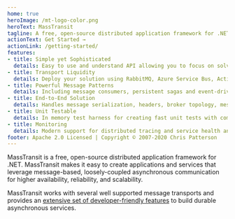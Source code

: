 ```yaml
---
home: true
heroImage: /mt-logo-color.png
heroText: MassTransit
tagline: A free, open-source distributed application framework for .NET
actionText: Get Started →
actionLink: /getting-started/
features:
- title: Simple yet Sophisticated
  details: Easy to use and understand API allowing you to focus on solving business problems
- title: Transport Liquidity
  details: Deploy your solution using RabbitMQ, Azure Service Bus, ActiveMQ, and Amazon SQS/SNS without having to rewrite it
- title: Powerful Message Patterns
  details: Including message consumers, persistent sagas and event-driven state machines, and routing-slip based distributed transactions with compensation
- title: End-to-End Solution
  details: Handles message serialization, headers, broker topology, message routing, exceptions, retries, concurrency, connection and consumer lifecycle management
- title: Unit Testable
  details: In memory test harness for creating fast unit tests with comprehensive integration test level verification
- title: Monitoring
  details: Modern support for distributed tracing and service health and liveliness checks
footer: Apache 2.0 Licensed | Copyright © 2007-2020 Chris Patterson
---
```


MassTransit is a free, open-source distributed application framework for .NET. MassTransit makes it easy to create applications and services that leverage message-based, loosely-coupled asynchronous communication for higher availability, reliability, and scalability.

MassTransit works with several well supported message transports and provides an [extensive set of developer-friendly features](usage/transports/) to build durable asynchronous services.
